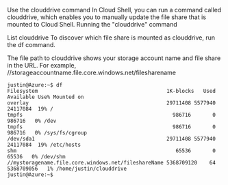 Use the clouddrive command
In Cloud Shell, you can run a command called clouddrive, which enables you to manually update the file share that is mounted to Cloud Shell. Running the "clouddrive" command

List clouddrive
To discover which file share is mounted as clouddrive, run the df command.

The file path to clouddrive shows your storage account name and file share in the URL. For example, //storageaccountname.file.core.windows.net/filesharename


```
justin@Azure:~$ df
Filesystem                                          1K-blocks   Used  Available Use% Mounted on
overlay                                             29711408 5577940   24117084  19% /
tmpfs                                                 986716       0     986716   0% /dev
tmpfs                                                 986716       0     986716   0% /sys/fs/cgroup
/dev/sda1                                           29711408 5577940   24117084  19% /etc/hosts
shm                                                    65536       0      65536   0% /dev/shm
//mystoragename.file.core.windows.net/fileshareName 5368709120    64 5368709056   1% /home/justin/clouddrive
justin@Azure:~$
```
